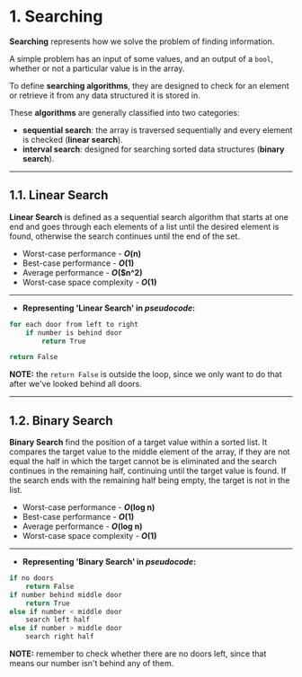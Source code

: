 # 1. Searching

**Searching** represents how we solve the problem of finding information.

A simple problem has an input of some values, and an output of a `bool`, whether or not a particular value is in the array.

To define **searching algorithms**, they are designed to check for an element or retrieve it from any data structured it is stored in.

These **algorithms** are generally classified into two categories:

- **sequential search**: the array is traversed sequentially and every element is checked (**linear search**).
- **interval search**: designed for searching sorted data structures (**binary search**).

---

## 1.1. Linear Search

**Linear Search** is defined as a sequential search algorithm that starts at one end and goes through each elements of a list until the desired element is found, otherwise the search continues until the end of the set.

- Worst-case performance - **_O_(n)**
- Best-case performance - **_O_(1)**
- Average performance - **_O_($n^2)**
- Worst-case space complexity - **_O_(1)**

---

- **Representing 'Linear Search' in _pseudocode_:**

```c
for each door from left to right
    if number is behind door
        return True

return False
```

**NOTE:** the `return False` is outside the loop, since we only want to do that after we've looked behind all doors.

---

## 1.2. Binary Search

**Binary Search** find the position of a target value within a sorted list. It compares the target value to the middle element of the array, if they are not equal the half in which the target cannot be is eliminated and the search continues in the remaining half, continuing until the target value is found. If the search ends with the remaining half being empty, the target is not in the list.

- Worst-case performance - **_O_(log n)**
- Best-case performance - **_O_(1)**
- Average performance - **_O_(log n)**
- Worst-case space complexity - **_O_(1)**

---

- **Representing 'Binary Search' in _pseudocode_:**

```c
if no doors
    return False
if number behind middle door
    return True
else if number < middle door
    search left half
else if number > middle door
    search right half
```

**NOTE:** remember to check whether there are no doors left, since that means our number isn't behind any of them.
